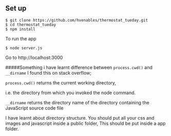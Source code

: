 ## Set up

```
$ git clone https://github.com/hvenables/thermostat_tueday.git
$ cd thermostat_tueday
$ npm install
```
To run the app
```
$ node server.js
```
Go to http://localhost:3000

#####Something i have learnt
difference between `process.cwd()` and `__dirname`
I found this on stack overflow;

`process.cwd()` returns the current working directory,

i.e. the directory from which you invoked the node command.

`__dirname` returns the directory name of the directory containing the JavaScript source code file

I have learnt about directory structure.
You should put all your css and images and javascript inside a public folder,
This should be put inside a app folder.
